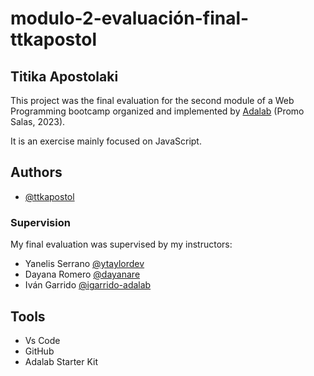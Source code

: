 # modulo-2-evaluación-final-ttkapostol

## Titika Apostolaki

This project was the final evaluation for the second module of a Web Programming bootcamp organized and implemented by [Adalab](https://adalab.es/) (Promo Salas, 2023).

It is an exercise mainly focused on JavaScript.

## Authors

- [@ttkapostol](https://github.com/ttkapostol)

### Supervision

My final evaluation was supervised by my instructors:

- Yanelis Serrano [@ytaylordev](https://github.com/ytaylordev)
- Dayana Romero [@dayanare](https://github.com/dayanare)
- Iván Garrido [@igarrido-adalab](https://github.com/igarrido-adalab)

## Tools

- Vs Code
- GitHub
- Adalab Starter Kit
